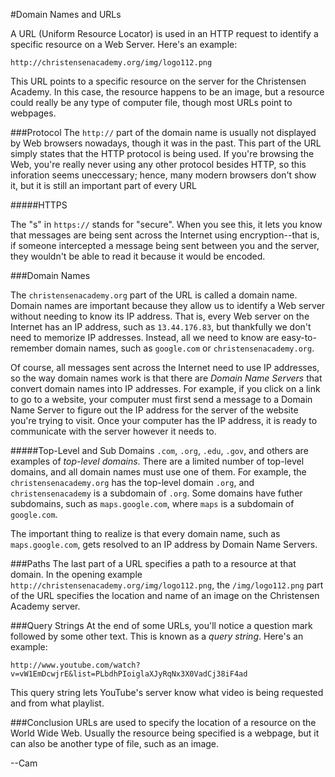 #Domain Names and URLs

A URL (Uniform Resource Locator) is used in an HTTP request to identify a specific resource on a Web Server. Here's an example:

```
http://christensenacademy.org/img/logo112.png
```

This URL points to a specific resource on the server for the Christensen Academy. In this case, the resource happens to be an image, but a resource could really be any type of computer file, though most URLs point to webpages.

###Protocol
The `http://` part of the domain name is usually not displayed by Web browsers nowadays, though it was in the past. This part of the URL simply states that the HTTP protocol is being used. If you're browsing the Web, you're really never using any other protocol besides HTTP, so this inforation seems uneccessary; hence, many modern browsers don't show it, but it is still an important part of every URL

#####HTTPS

The "s" in `https://` stands for "secure". When you see this, it lets you know that messages are being sent across the Internet using encryption--that is, if someone intercepted a message being sent between you and the server, they wouldn't be able to read it because it would be encoded.

###Domain Names

The `christensenacademy.org` part of the URL is called a domain name. Domain names are important because they allow us to identify a Web server without needing to know its IP address. That is, every Web server on the Internet has an IP address, such as `13.44.176.83`, but thankfully we don't need to memorize IP addresses. Instead, all we need to know are easy-to-remember domain names, such as `google.com` or `christensenacademy.org`.

Of course, all messages sent across the Internet need to use IP addresses, so the way domain names work is that there are *Domain Name Servers* that convert domain names into IP addresses. For example, if you click on a link to go to a website, your computer must first send a message to a Domain Name Server to figure out the IP address for the server of the website you're trying to visit. Once your computer has the IP address, it is ready to communicate with the server however it needs to.

#####Top-Level and Sub Domains
`.com`, `.org`, `.edu`, `.gov`, and others are examples of *top-level domains*. There are a limited number of top-level domains, and all domain names must use one of them. For example, the `christensenacademy.org` has the top-level domain `.org`, and `christensenacademy` is a subdomain of `.org`. Some domains have futher subdomains, such as `maps.google.com`, where `maps` is a subdomain of `google.com`.

The important thing to realize is that every domain name, such as `maps.google.com`, gets resolved to an IP address by Domain Name Servers.

###Paths
The last part of a URL specifies a path to a resource at that domain. In the opening example `http://christensenacademy.org/img/logo112.png`, the `/img/logo112.png` part of the URL specifies the location and name of an image on the Christensen Academy server.

###Query Strings
At the end of some URLs, you'll notice a question mark followed by some other text. This is known as a *query string*. Here's an example:

```
http://www.youtube.com/watch?v=vW1EmDcwjrE&list=PLbdhPIoiglaXJyRqNx3X0VadCj38iF4ad
```

This query string lets YouTube's server know what video is being requested and from what playlist.

###Conclusion
URLs are used to specify the location of a resource on the World Wide Web. Usually the resource being specified is a webpage, but it can also be another type of file, such as an image.

--Cam
